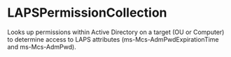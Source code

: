 # LAPSPermissionCollection
Looks up permissions within Active Directory on a target (OU or Computer) to determine access to LAPS attributes (ms-Mcs-AdmPwdExpirationTime and ms-Mcs-AdmPwd).

